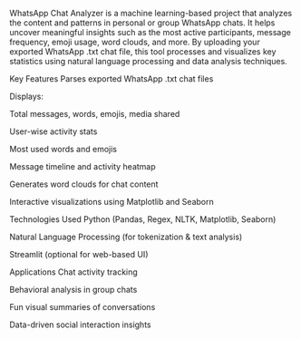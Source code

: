 
WhatsApp Chat Analyzer is a machine learning-based project that analyzes the content and patterns in personal or group WhatsApp chats. It helps uncover meaningful insights such as the most active participants, message frequency, emoji usage, word clouds, and more. By uploading your exported WhatsApp .txt chat file, this tool processes and visualizes key statistics using natural language processing and data analysis techniques.

Key Features
Parses exported WhatsApp .txt chat files

Displays:

Total messages, words, emojis, media shared

User-wise activity stats

Most used words and emojis

Message timeline and activity heatmap

Generates word clouds for chat content

Interactive visualizations using Matplotlib and Seaborn

Technologies Used
Python (Pandas, Regex, NLTK, Matplotlib, Seaborn)

Natural Language Processing (for tokenization & text analysis)

Streamlit (optional for web-based UI)

Applications
Chat activity tracking

Behavioral analysis in group chats

Fun visual summaries of conversations

Data-driven social interaction insights